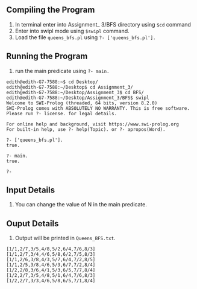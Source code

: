 ## Compiling the Program
1. In terminal enter into Assignment_ 3/BFS directory using ```$cd``` command
2. Enter into swipl mode using  ```$swipl``` command.
3. Load the file ```queens_bfs.pl``` using ```?- ['queens_bfs.pl'].```
   
## Running the Program
1. run the main predicate using ```?- main.```
```
edith@edith-G7-7588:~$ cd Desktop/
edith@edith-G7-7588:~/Desktop$ cd Assignment_3/
edith@edith-G7-7588:~/Desktop/Assignment_3$ cd BFS/
edith@edith-G7-7588:~/Desktop/Assignment_3/BFS$ swipl
Welcome to SWI-Prolog (threaded, 64 bits, version 8.2.0)
SWI-Prolog comes with ABSOLUTELY NO WARRANTY. This is free software.
Please run ?- license. for legal details.

For online help and background, visit https://www.swi-prolog.org
For built-in help, use ?- help(Topic). or ?- apropos(Word).

?- ['queens_bfs.pl'].
true.

?- main.
true.

?- 

```
## Input Details 
1. You can change the value of N in the main predicate.

## Ouput Details
1. Output will be printed in ```Queens_BFS.txt```.
```
[1/1,2/7,3/5,4/8,5/2,6/4,7/6,8/3]
[1/1,2/7,3/4,4/6,5/8,6/2,7/5,8/3]
[1/1,2/6,3/8,4/3,5/7,6/4,7/2,8/5]
[1/1,2/5,3/8,4/6,5/3,6/7,7/2,8/4]
[1/2,2/8,3/6,4/1,5/3,6/5,7/7,8/4]
[1/2,2/7,3/5,4/8,5/1,6/4,7/6,8/3]
[1/2,2/7,3/3,4/6,5/8,6/5,7/1,8/4]
```